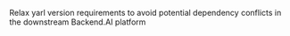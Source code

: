 Relax yarl version requirements to avoid potential dependency conflicts in the downstream Backend.AI platform
